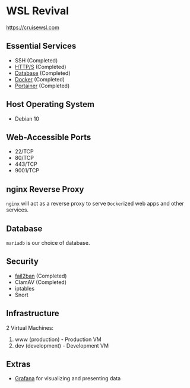 # WSL Revival
https://cruisewsl.com

## Essential Services
- SSH (Completed)
- [HTTP/S](notes/nginx.md) (Completed)
- [Database](notes/database.md) (Completed)
- [Docker](notes/docker.md) (Completed)
- [Portainer](notes/portainer.md) (Completed)

## Host Operating System
- Debian 10

## Web-Accessible Ports
- 22/TCP
- 80/TCP
- 443/TCP
- 9001/TCP

## nginx Reverse Proxy
`nginx` will act as a reverse proxy to serve `Docker`ized web
apps and other services.

## Database
`mariadb` is our choice of database.

## Security
- [fail2ban](notes/fail2ban.md) (Completed)
- ClamAV (Completed)
- iptables
- Snort

## Infrastructure
2 Virtual Machines:

1. www (production) - Production VM
2. dev (development) - Development VM

## Extras
- [Grafana](https://grafana.com/) for visualizing and presenting data
